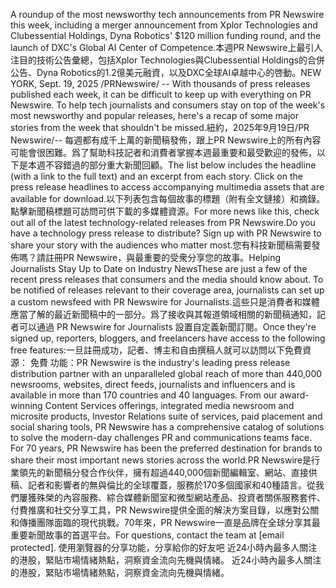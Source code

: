 A roundup of the most newsworthy tech announcements from PR Newswire this week, including a merger announcement from Xplor Technologies and Clubessential Holdings, Dyna Robotics' $120 million funding round, and the launch of DXC's Global AI Center of Competence.本週PR Newswire上最引人注目的技術公告彙總，包括Xplor Technologies與Clubessential Holdings的合併公告、Dyna Robotics的1.2億美元融資，以及DXC全球AI卓越中心的啓動。NEW YORK, Sept. 19, 2025 /PRNewswire/ -- With thousands of press releases published each week, it can be difficult to keep up with everything on PR Newswire. To help tech journalists and consumers stay on top of the week's most newsworthy and popular releases, here's a recap of some major stories from the week that shouldn't be missed.紐約，2025年9月19日/PR Newswire/-- 每週都有成千上萬的新聞稿發佈，跟上PR Newswire上的所有內容可能會很困難。爲了幫助科技記者和消費者掌握本週最重要和最受歡迎的發佈，以下是本週不容錯過的部分重大新聞回顧。The list below includes the headline (with a link to the full text) and an excerpt from each story. Click on the press release headlines to access accompanying multimedia assets that are available for download.以下列表包含每個故事的標題（附有全文鏈接）和摘錄。點擊新聞稿標題可訪問可供下載的多媒體資源。For more news like this, check out all of the latest technology-related releases from PR Newswire.Do you have a technology press release to distribute? Sign up with PR Newswire to share your story with the audiences who matter most.您有科技新聞稿需要發佈嗎？請註冊PR Newswire，與最重要的受衆分享您的故事。Helping Journalists Stay Up to Date on Industry NewsThese are just a few of the recent press releases that consumers and the media should know about. To be notified of releases relevant to their coverage area, journalists can set up a custom newsfeed with PR Newswire for Journalists.這些只是消費者和媒體應當了解的最近新聞稿中的一部分。爲了接收與其報道領域相關的新聞稿通知，記者可以通過 PR Newswire for Journalists 設置自定義新聞訂閱。Once they're signed up, reporters, bloggers, and freelancers have access to the following free features:一旦註冊成功，記者、博主和自由撰稿人就可以訪問以下免費資源： 免費 功能：PR Newswire is the industry's leading press release distribution partner with an unparalleled global reach of more than 440,000 newsrooms, websites, direct feeds, journalists and influencers and is available in more than 170 countries and 40 languages. From our award-winning Content Services offerings, integrated media newsroom and microsite products, Investor Relations suite of services, paid placement and social sharing tools, PR Newswire has a comprehensive catalog of solutions to solve the modern-day challenges PR and communications teams face. For 70 years, PR Newswire has been the preferred destination for brands to share their most important news stories across the world.PR Newswire是行業領先的新聞稿分發合作伙伴，擁有超過440,000個新聞編輯室、網站、直接供稿、記者和影響者的無與倫比的全球覆蓋，服務於170多個國家和40種語言。從我們屢獲殊榮的內容服務、綜合媒體新聞室和微型網站產品、投資者關係服務套件、付費推廣和社交分享工具，PR Newswire提供全面的解決方案目錄，以應對公關和傳播團隊面臨的現代挑戰。70年來，PR Newswire一直是品牌在全球分享其最重要新聞故事的首選平台。For questions, contact the team at [email protected].
                使用瀏覽器的分享功能，分享給你的好友吧
             近24小時內最多人關注的港股，緊貼市場情緒熱點，洞察資金流向先機與情緒。  近24小時內最多人關注的港股，緊貼市場情緒熱點，洞察資金流向先機與情緒。 